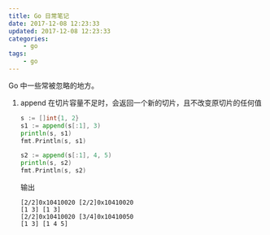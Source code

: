 ```yaml
---
title: Go 日常笔记
date: 2017-12-08 12:23:33
updated: 2017-12-08 12:23:33
categories:
    - go
tags:
    - go
---
```

Go 中一些常被忽略的地方。
<!-- more -->

1. append 在切片容量不足时，会返回一个新的切片，且不改变原切片的任何值
    ```go
    s := []int{1, 2}
    s1 := append(s[:1], 3)
    println(s, s1)
    fmt.Println(s, s1)
    
    s2 := append(s[:1], 4, 5)
    println(s, s2)
    fmt.Println(s, s2)
    ```
    输出
    ```console
    [2/2]0x10410020 [2/2]0x10410020
    [1 3] [1 3]
    [2/2]0x10410020 [3/4]0x10410050
    [1 3] [1 4 5]
    ```

